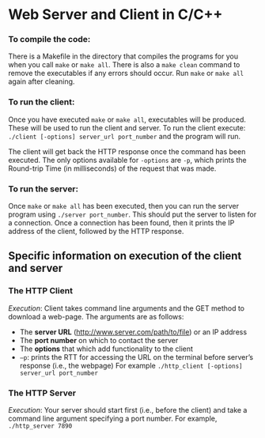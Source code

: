 # Web Server and Client in C/C++

### To compile the code:

There is a Makefile in the directory that compiles the programs for you when you call `make` or `make all`. 
There is also a `make clean` command to remove the executables if any errors should occur. Run `make` or `make all` again after cleaning.

### To run the client:

Once you have executed `make` or `make all`, executables will be produced. These will be used to run the client and server.
To run the client execute: `./client [-options] server_url port_number` and the program will run.

The client will get back the HTTP response once the command has been executed.
The only options available for `-options` are `-p`, which prints the Round-trip Time (in milliseconds) of the request that was made.

### To run the server:

Once `make` or `make all` has been executed, then you can run the server program using `./server port_number`.
This should put the server to listen for a connection.
Once a connection has been found, then it prints the IP address of the client, followed by the HTTP response.


## Specific information on execution of the client and server

### The HTTP Client  

_Execution_: Client takes command line arguments and the GET method to download a web-page. The arguments are as follows:

- The **server URL** (http://www.server.com/path/to/file) or an IP address
- The **port number** on which to contact the server
- The **options** that which add functionality to the client
-    `–p`: prints the RTT for accessing the URL on the terminal before server’s response (i.e., the webpage)
For example
`./http_client [-options] server_url port_number`

### The HTTP Server

_Execution_: Your server should start first (i.e., before the client) and take a command line
argument specifying a port number. For example,
  `./http_server 7890`
  
# 
  
